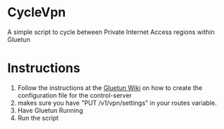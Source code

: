 # CycleVpn
A simple script to cycle between Private Internet Access regions within Gluetun

# Instructions
1. Follow the instructions at the [Gluetun Wiki](https://github.com/qdm12/gluetun-wiki/blob/main/setup/advanced/control-server.md) on how to create the configuration file for the control-server
2. makes sure you have "PUT /v1/vpn/settings" in  your routes variable.
3. Have Gluetun Running
4. Run the script